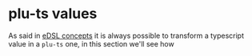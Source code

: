 # plu-ts values

As said in [eDSL concepts](./eDSL_concepts.md) it is always possible to transform a typescript value in a `plu-ts` one, in this section we'll see how